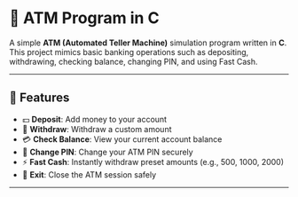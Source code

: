 # 🏧 ATM Program in C

A simple **ATM (Automated Teller Machine)** simulation program written in **C**. This project mimics basic banking operations such as depositing, withdrawing, checking balance, changing PIN, and using Fast Cash.

---

## 🚀 Features

- 💵 **Deposit**: Add money to your account  
- 🏧 **Withdraw**: Withdraw a custom amount  
- 💳 **Check Balance**: View your current account balance  
- 🔐 **Change PIN**: Change your ATM PIN securely  
- ⚡ **Fast Cash**: Instantly withdraw preset amounts (e.g., 500, 1000, 2000)  
- 🚪 **Exit**: Close the ATM session safely  

---

